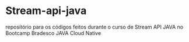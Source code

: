 # Stream-api-java
repositório para os códigos feitos durante o curso de Stream API JAVA no Bootcamp Bradesco JAVA Cloud Native
